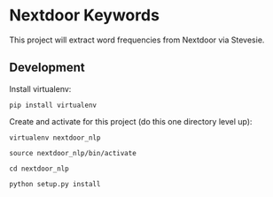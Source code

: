 # Nextdoor Keywords

This project will extract word frequencies from Nextdoor via Stevesie.

## Development

Install virtualenv:

`pip install virtualenv`

Create and activate for this project (do this one directory level up):

`virtualenv nextdoor_nlp`

`source nextdoor_nlp/bin/activate`

`cd nextdoor_nlp`

`python setup.py install`
